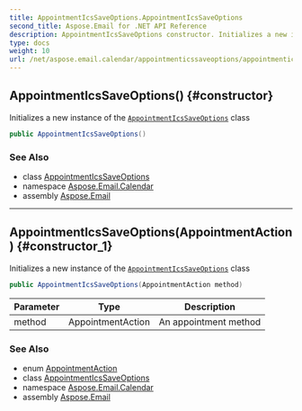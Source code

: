 ```yaml
---
title: AppointmentIcsSaveOptions.AppointmentIcsSaveOptions
second_title: Aspose.Email for .NET API Reference
description: AppointmentIcsSaveOptions constructor. Initializes a new instance of the AppointmentIcsSaveOptions class
type: docs
weight: 10
url: /net/aspose.email.calendar/appointmenticssaveoptions/appointmenticssaveoptions/
---
```

## AppointmentIcsSaveOptions() {#constructor}

Initializes a new instance of the [`AppointmentIcsSaveOptions`](../) class

```csharp
public AppointmentIcsSaveOptions()
```

### See Also

* class [AppointmentIcsSaveOptions](../)
* namespace [Aspose.Email.Calendar](../../appointmenticssaveoptions/)
* assembly [Aspose.Email](../../../)

---

## AppointmentIcsSaveOptions(AppointmentAction) {#constructor_1}

Initializes a new instance of the [`AppointmentIcsSaveOptions`](../) class

```csharp
public AppointmentIcsSaveOptions(AppointmentAction method)
```

| Parameter | Type | Description |
| --- | --- | --- |
| method | AppointmentAction | An appointment method |

### See Also

* enum [AppointmentAction](../../appointmentaction/)
* class [AppointmentIcsSaveOptions](../)
* namespace [Aspose.Email.Calendar](../../appointmenticssaveoptions/)
* assembly [Aspose.Email](../../../)


